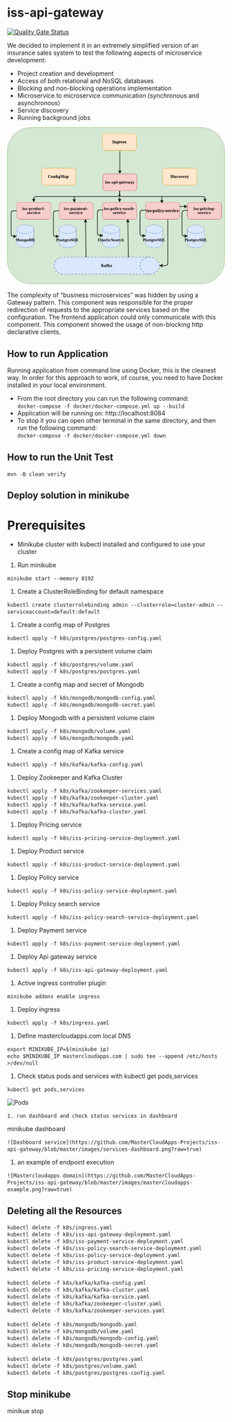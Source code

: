 # iss-api-gateway

[![Quality Gate Status](https://sonarcloud.io/api/project_badges/measure?project=iss-api-gateway&metric=alert_status)](https://sonarcloud.io/dashboard?id=iss-api-gateway)

We decided to implement it in an extremely simplified version of an insurance sales system to test the following aspects of microservice development:

* Project creation and development
* Access of both relational and NoSQL databases
* Blocking and non-blocking operations implementation
* Microservice to microservice communication (synchronous and asynchronous)
* Service discovery
* Running background jobs

![Architecture](https://github.com/MasterCloudApps-Projects/iss-api-gateway/blob/master/images/iss-architecture.jpg?raw=true)

The complexity of “business microservices” was hidden by using a Gateway pattern. This component was responsible for the proper redirection of requests to the appropriate services based on the configuration. The frontend application could only communicate with this component. This component showed the usage of non-blocking http declarative clients.

## How to run Application

Running application from command line using Docker, this is the cleanest way.
In order for this approach to work, of course, you need to have Docker installed in your local environment.

* From the root directory you can run the following command:<br/>
    ```docker-compose -f docker/docker-compose.yml up --build```
* Application will be running on: http://localhost:8084
* To stop it you can open other terminal in the same directory, and then run the following command:<br/>
    ```docker-compose -f docker/docker-compose.yml down```

## How to run the Unit Test

```mvn -B clean verify```

## Deploy solution in minikube

# Prerequisites

- Minikube cluster with kubectl installed and configured to use your cluster

1. Run minikube
```
minikube start --memory 8192
```
1. Create a ClusterRoleBinding for default namespace
```
kubectl create clusterrolebinding admin --clusterrole=cluster-admin --serviceaccount=default:default
```
1. Create a config map of Postgres
```
kubectl apply -f k8s/postgres/postgres-config.yaml
```
1. Deploy Postgres with a persistent volume claim
```
kubectl apply -f k8s/postgres/volume.yaml
kubectl apply -f k8s/postgres/postgres.yaml
```
1. Create a config map and secret of Mongodb
```
kubectl apply -f k8s/mongodb/mongodb-config.yaml
kubectl apply -f k8s/mongodb/mongodb-secret.yaml
```
1. Deploy Mongodb with a persistent volume claim
```
kubectl apply -f k8s/mongodb/volume.yaml
kubectl apply -f k8s/mongodb/mongodb.yaml
```
1. Create a config map of Kafka service
```
kubectl apply -f k8s/kafka/kafka-config.yaml
```
1. Deploy Zookeeper and Kafka Cluster
```
kubectl apply -f k8s/kafka/zookeeper-services.yaml
kubectl apply -f k8s/kafka/zookeeper-cluster.yaml
kubectl apply -f k8s/kafka/kafka-service.yaml
kubectl apply -f k8s/kafka/kafka-cluster.yaml
```
1. Deploy Pricing service
```
kubectl apply -f k8s/iss-pricing-service-deployment.yaml
```
1. Deploy Product service
```
kubectl apply -f k8s/iss-product-service-deployment.yaml
```
1. Deploy Policy service
```
kubectl apply -f k8s/iss-policy-service-deployment.yaml
```
1. Deploy Policy search service
```
kubectl apply -f k8s/iss-policy-search-service-deployment.yaml
```
1. Deploy Payment service
```
kubectl apply -f k8s/iss-payment-service-deployment.yaml
```
1. Deploy Api gateway service
```
kubectl apply -f k8s/iss-api-gateway-deployment.yaml
```
1. Active ingress controller plugin
```
minikube addons enable ingress
```
1. Deploy ingress
```
kubectl apply -f k8s/ingress.yaml
```
1. Define mastercloudapps.com local DNS
```
export MINIKUBE_IP=$(minikube ip)
echo $MINIKUBE_IP mastercloudapps.com | sudo tee --append /etc/hosts >/dev/null
```
1. Check status pods and services with kubectl get pods,services
```
kubectl get pods,services
```
![Pods](https://github.com/MasterCloudApps-Projects/iss-api-gateway/blob/master/images/pods-services.png?raw=true)
```
1. run dashboard and check status services in dashboard
```
minikube dashboard
```
![Dashboard service](https://github.com/MasterCloudApps-Projects/iss-api-gateway/blob/master/images/services-dashboard.png?raw=true)
```
1. an example of endpoint execution
```
![Mastercloudapps domain](https://github.com/MasterCloudApps-Projects/iss-api-gateway/blob/master/images/mastercloudapps-example.png?raw=true)
```

## Deleting all the Resources
```
kubectl delete -f k8s/ingress.yaml
kubectl delete -f k8s/iss-api-gateway-deployment.yaml
kubectl delete -f k8s/iss-payment-service-deployment.yaml
kubectl delete -f k8s/iss-policy-search-service-deployment.yaml
kubectl delete -f k8s/iss-policy-service-deployment.yaml
kubectl delete -f k8s/iss-product-service-deployment.yaml
kubectl delete -f k8s/iss-pricing-service-deployment.yaml

kubectl delete -f k8s/kafka/kafka-config.yaml
kubectl delete -f k8s/kafka/kafka-cluster.yaml
kubectl delete -f k8s/kafka/kafka-service.yaml
kubectl delete -f k8s/kafka/zookeeper-cluster.yaml
kubectl delete -f k8s/kafka/zookeeper-services.yaml

kubectl delete -f k8s/mongodb/mongodb.yaml
kubectl delete -f k8s/mongodb/volume.yaml
kubectl delete -f k8s/mongodb/mongodb-config.yaml
kubectl delete -f k8s/mongodb/mongodb-secret.yaml

kubectl delete -f k8s/postgres/postgres.yaml
kubectl delete -f k8s/postgres/volume.yaml
kubectl delete -f k8s/postgres/postgres-config.yaml

```
## Stop minikube
minikue stop